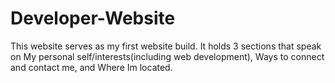 # Developer-Website
This website serves as my first website build. It holds 3 sections that speak on My personal self/interests(including web development), Ways to connect and contact me, and Where Im located.
